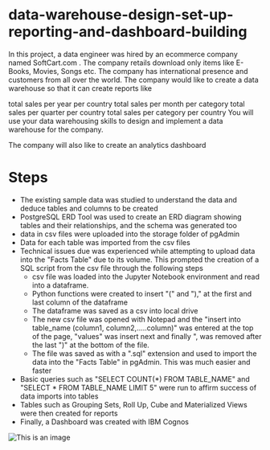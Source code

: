 # data-warehouse-design-set-up-reporting-and-dashboard-building
In this project, a data engineer was hired by an ecommerce company named SoftCart.com . The company retails download only items like E-Books, Movies, Songs etc. The company has international presence and customers from all over the world. The company would like to create a data warehouse so that it can create reports like

total sales per year per country
total sales per month per category
total sales per quarter per country
total sales per category per country
You will use your data warehousing skills to design and implement a data warehouse for the company.

The company will also like to create an analytics dashboard


# Steps
- The existing sample data was studied to understand the data and deduce tables and columns to be created
- PostgreSQL ERD Tool was used to create an ERD diagram showing tables and their relationships, and the schema was generated too
- data in csv files were uploaded into the storage folder of pgAdmin
- Data for each table was imported from the csv files
- Technical issues due was experienced while attempting to upload data into the "Facts Table" due to its volume. This prompted the creation of a SQL script from the csv file through the following steps
    - csv file was loaded into the Jupyter Notebook environment and read into a dataframe.
    - Python functions were created to insert "(" and ")," at the first and last column of the dataframe
    - The dataframe was saved as a csv into local drive
    - The new csv file was opened with Notepad and the "insert into table_name (column1, column2,.....column)" was entered at the top of the page, "values" was insert next and finally ", was removed after the last ")" at the bottom of the file.
    - The file was saved as with a ".sql" extension and used to import the data into the "Facts Table" in pgAdmin. This was much easier and faster
- Basic queries such as "SELECT COUNT(*) FROM TABLE_NAME" and "SELECT * FROM TABLE_NAME LIMIT 5" were run to affirm success of data imports into tables
- Tables such as Grouping Sets, Roll Up, Cube and Materialized Views were then created for reports
- Finally, a Dashboard was created with IBM Cognos

![This is an image]([https://myoctocat.com/assets/images/base-octocat.svg](https://drive.google.com/file/d/1wWB769Jac9aju115Q0nk6-GHYv9wCrHZ/view?usp=share_link))

